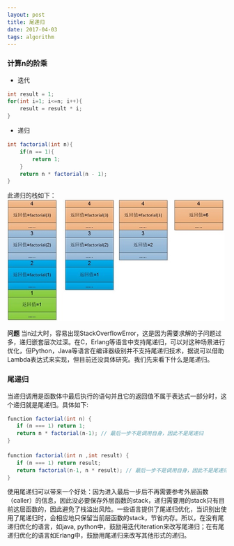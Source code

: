 ```yaml
---
layout: post
title: 尾递归
date: 2017-04-03
tags: algorithm    
---
```


### 计算n的阶乘
* 迭代
```java
int result = 1;
for(int i=1; i<=n; i++){
	result = result * i;
}
```
* 递归
```java
int factorial(int n){
	if(n == 1){
		return 1;
	}
	return n * factorial(n - 1);
}
```
此递归的栈如下：
![](/images/algorithm/factorial_stack.jpg)

**问题**
当n过大时，容易出现StackOverflowError，这是因为需要求解的子问题过多，递归嵌套层次过深。在C，Erlang等语言中支持尾递归，可以对这种场景进行优化，但Python，Java等语言在编译器级别并不支持尾递归技术，据说可以借助Lambda表达式来实现，但目前还没具体研究。我们先来看下什么是尾递归。

### 尾递归
当递归调用是函数体中最后执行的语句并且它的返回值不属于表达式一部分时，这个递归就是尾递归。具体如下:
```java
function factorial(int n) {
   if (n === 1) return 1;
   return n * factorial(n-1); // 最后一步不是调用自身，因此不是尾递归
}

function factorial(int n ,int result) {
   if (n === 1) return result;
   return factorial(n-1, n * result); // 最后一步不是调用自身，因此不是尾递归
}
```
使用尾递归可以带来一个好处：因为进入最后一步后不再需要参考外层函数（caller）的信息，因此没必要保存外层函数的stack，递归需要用的stack只有目前这层函数的，因此避免了栈溢出风险。一些语言提供了尾递归优化，当识别出使用了尾递归时，会相应地只保留当前层函数的stack，节省内存。所以，在没有尾递归优化的语言，如java, python中，鼓励用迭代iteration来改写尾递归；在有尾递归优化的语言如Erlang中，鼓励用尾递归来改写其他形式的递归。